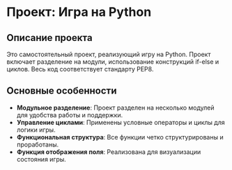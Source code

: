# Проект: Игра на Python

## Описание проекта
Это самостоятельный проект, реализующий игру на Python. Проект включает разделение на модули, использование конструкций if-else и циклов. Весь код соответствует стандарту PEP8.

## Основные особенности
- **Модульное разделение**: Проект разделен на несколько модулей для удобства работы и поддержки.
- **Управление циклами**: Применены условные операторы и циклы для логики игры.
- **Функциональная структура**: Все функции четко структурированы и проработаны.
- **Функция отображения поля**: Реализована для визуализации состояния игры.

